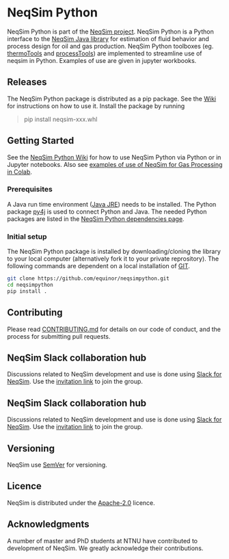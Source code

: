 # NeqSim Python
NeqSim Python is part of the [NeqSim project](https://equinor.github.io/neqsimhome/). NeqSim Python is a Python interface to the [NeqSim Java library](https://github.com/equinor/neqsim) for estimation of fluid behavior and process design for oil and gas production. NeqSim Python toolboxes (eg. [thermoTools](https://github.com/equinor/neqsimpython/blob/master/src/neqsim/thermo/thermoTools.py) and [processTools](https://github.com/equinor/neqsimpython/blob/master/src/neqsim/process/processTools.py)) are implemented to streamline use of neqsim in Python. Examples of use are given in jupyter workbooks.

## Releases
The NeqSim Python package is distributed as a pip package. See the [Wiki](https://github.com/equinor/neqsimpython/wiki) for instructions on how to use it. Install the package by running
>pip install neqsim-xxx.whl

## Getting Started
See the [NeqSim Python Wiki](https://github.com/equinor/neqsimpython/wiki) for how to use NeqSim Python via Python or in Jupyter notebooks. Also see [examples of use of NeqSim for Gas Processing in Colab](https://colab.research.google.com/github/EvenSol/NeqSim-Colab/blob/master/notebooks/examples_of_NeqSim_in_Colab.ipynb#scrollTo=kHt6u-utpvYf).

### Prerequisites
A Java run time environment ([Java JRE](https://www.oracle.com/technetwork/java/javase/downloads/index.html)) needs to be installed. The Python package [py4j](https://www.py4j.org/) is used to connect Python and Java. The needed Python packages are listed in the [NeqSim Python dependencies page](https://github.com/equinor/neqsimpython/network/dependencies).

### Initial setup
The NeqSim Python package is installed by downloading/cloning the library to your local computer (alternatively fork it to your private reprository). The following commands are dependent on a local installation of [GIT](https://git-scm.com/). 

```bash
git clone https://github.com/equinor/neqsimpython.git
cd neqsimpython
pip install .
```
## Contributing
Please read [CONTRIBUTING.md](CONTRIBUTING.md) for details on our code of conduct, and the process for submitting pull requests.

## NeqSim Slack collaboration hub
Discussions related to NeqSim development and use is done using [Slack for NeqSim](https://neqsim.slack.com). 
Use the [invitation link](https://join.slack.com/t/neqsim/shared_invite/enQtNjU1ODQ1MDQyMjEzLWU5MWEyNDA3YTlmNThmMGQ1OGMyODgzYzdlZTM5NTVjNDMzOGIyOTU4MTYwNzZkNmZiNDczZjBjMGZkNzlkZTE) to join the group.

## NeqSim Slack collaboration hub
Discussions related to NeqSim development and use is done using [Slack for NeqSim](https://neqsim.slack.com). 
Use the [invitation link](https://join.slack.com/t/neqsim/signup) to join the group.

## Versioning
NeqSim use [SemVer](https://semver.org/) for versioning.

## Licence
NeqSim is distributed under the [Apache-2.0](https://github.com/equinor/neqsimsource/blob/master/LICENSE) licence.

## Acknowledgments
A number of master and PhD students at NTNU have contributed to development of NeqSim. We greatly acknowledge their contributions.
